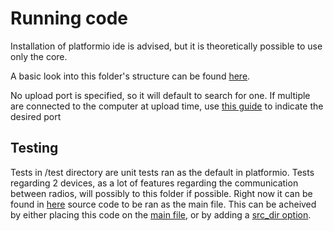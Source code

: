 # Running code

Installation of platformio ide is advised, but it is theoretically possible to use only the core.

A basic look into this folder's structure can be found [here](https://github.com/platformio/platformio-examples/tree/develop/unit-testing/calculator).

No upload port is specified, so it will default to search for one. If multiple are connected to the computer
at upload time, use [this guide](https://docs.platformio.org/en/latest/projectconf/sections/env/options/upload/upload_port.html)
to indicate the desired port

## Testing

Tests in /test directory are unit tests ran as the default in platformio. Tests regarding 2 devices, as a lot of features
regarding the communication between radios, will possibly to this folder if possible. Right now it can be found in
[here](/fixed_role_communication/radio_communication.cpp) source code to be ran as the main file. This can be acheived by
either placing this code on the [main file](/src/wifi_firmware_esp32.cpp), or by adding a 
[src_dir option](https://docs.platformio.org/en/latest/projectconf/sections/platformio/options/directory/src_dir.html).
